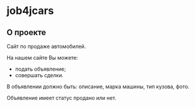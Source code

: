 # job4jcars

## О проекте
Сайт по продаже автомобилей.

На нашем сайте Вы можете:
- подать объявление;
- совершать сделки.


В объявлении должно быть: описание, марка машины, тип кузова, фото.

Объявление имеет статус продано или нет.
